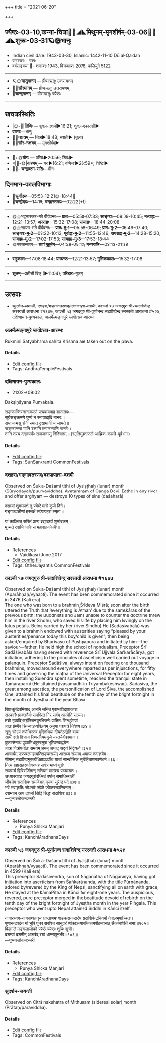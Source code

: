+++
title = "2021-06-20"

+++
## ज्यैष्ठः-03-10,कन्या-चित्रा🌛🌌◢◣मिथुनम्-मृगशीर्षम्-03-06🌌🌞◢◣शुक्रः-03-31🪐🌞भानुः
- Indian civil date: 1943-03-30, Islamic: 1442-11-10 Ḏū al-Qaʿdah
- संवत्सरः - प्लवः
- वर्षसङ्ख्या 🌛- शकाब्दः 1943, विक्रमाब्दः 2078, कलियुगे 5122
___________________
- 🪐🌞**ऋतुमानम्** — ग्रीष्मऋतुः उत्तरायणम्
- 🌌🌞**सौरमानम्** — ग्रीष्मऋतुः उत्तरायणम्
- 🌛**चान्द्रमानम्** — ग्रीष्मऋतुः ज्यैष्ठः
___________________


## खचक्रस्थितिः
- |🌞-🌛|**तिथिः** — शुक्ल-दशमी►16:21; शुक्ल-एकादशी►  
- **वासरः**—भानुः  
- 🌌🌛**नक्षत्रम्** — चित्रा►18:48; स्वाती► (तुला)  
- 🌌🌞**सौर-नक्षत्रम्** — मृगशीर्षम्►  
___________________
- 🌛+🌞**योगः** — परिघः►20:56; शिवः►  
- २|🌛-🌞|**करणम्** — गरः►16:21; वणिजः►26:59*; विष्टिः►  
- 🌌🌛- **चन्द्राष्टम-राशिः**—मीनः  


## दिनमान-कालविभागाः
- 🌅**सूर्योदयः**—05:58-12:21🌞️-18:44🌇  
- 🌛**चन्द्रोदयः**—14:19; **चन्द्रास्तमयः**—02:22(+1)  
___________________
- 🌞⚝भट्टभास्कर-मते वीर्यवन्तः— **प्रातः**—05:58-07:33; **साङ्गवः**—09:09-10:45; **मध्याह्नः**—12:21-13:57; **अपराह्णः**—15:32-17:08; **सायाह्नः**—18:44-20:08  
- 🌞⚝सायण-मते वीर्यवन्तः— **प्रातः-मु॰1**—05:58-06:49; **प्रातः-मु॰2**—06:49-07:40; **साङ्गवः-मु॰2**—09:22-10:13; **पूर्वाह्णः-मु॰2**—11:55-12:46; **अपराह्णः-मु॰2**—14:28-15:20; **सायाह्नः-मु॰2**—17:02-17:53; **सायाह्नः-मु॰3**—17:53-18:44  
- 🌞कालान्तरम्— **ब्राह्मं मुहूर्तम्**—04:28-05:13; **मध्यरात्रिः**—23:13-01:28  
___________________
- **राहुकालः**—17:08-18:44; **यमघण्टः**—12:21-13:57; **गुलिककालः**—15:32-17:08  
___________________
- **शूलम्**—प्रतीची दिक् (►11:04); **परिहारः**–गुडम्  
___________________

## उत्सवाः
- सुदर्शन-जयन्ती, दशहरा/गङ्गावतरणम्/दशपापहरा-दशमी, काञ्ची १७ जगद्गुरु श्री-सदाशिवेन्द्र सरस्वती आराधना #१६४७, काञ्ची ५३ जगद्गुरु श्री-पूर्णानन्द सदाशिवेन्द्र सरस्वती आराधना #५२४, दक्षिणायन-पुण्यकालः, अलर्मेल्मङ्गापुरे प्लवोत्सव-आरम्भः
### अलर्मेल्मङ्गापुरे प्लवोत्सव-आरम्भः

Rukmini Satyabhama sahita Krishna are taken out on the plava.

#### Details
- [Edit config file](https://github.com/jyotisham/adyatithi/tree/master/temples/Andhra/relative_event/alarmElmaGgApurE%20plavOtsava-samApanam/offset__-4/alarmElmaGgApurE%20plavOtsava-ArambhaH.toml)
- Tags: AndhraTempleFestivals


### दक्षिणायन-पुण्यकालः
- 21:02→09:02

Dakṣiṇāyana Punyakala.

सङ्क्रान्तिस्नानाकरणे प्रत्यवायमाह शातातपः—  
सूर्यसङ्क्रमणे पुण्ये न स्नायाद्यदि मानवः।  
सप्तजन्मसु रोगी स्यात् दुःखभागी च जायते॥  
सङ्क्रान्त्यां यानि दत्तानि हव्यकव्यानि मानवैः।  
तानि तस्य ददात्यर्कः सप्तजन्मसु निश्चितम्॥ (स्मृतिमुक्ताफले आह्निक-काण्डे-पूर्वभागः)



#### Details
- [Edit config file](https://github.com/jyotisham/adyatithi/tree/master/time_focus/sankrAnti/description_only/dakSiNAyana-puNyakAlaH.toml)
- Tags: SunSankranti CommonFestivals


### दशहरा/गङ्गावतरणम्/दशपापहरा-दशमी

Observed on Śukla-Daśamī tithi of Jyaiṣṭhaḥ (lunar) month (Sūryodayaḥ/puurvaviddha). Avataranam of Ganga Devi. Bathe in any river and offer arghyam — destroys 10 types of sins (daśaharā).

दशम्यां शुक्लपक्षे तु ज्येष्ठे मासे कुजे दिने।  
गङ्गाऽवतीर्णा हस्तर्क्षे सर्वपापहरा स्मृता॥  
  
यां काञ्चित् सरितं प्राप्य दद्यादर्घ्यं शुभोदकम्।  
मुच्यते दशभिः पापैः स महापातकोपमैः॥



#### Details
- References
  - Vaidikasri June 2017
- [Edit config file](https://github.com/jyotisham/adyatithi/tree/master/general/lunar_month/tithi/03/10/dazaharA%20or%20gaGgAvataraNam%20or%20dazapApaharA~dazamI.toml)
- Tags: OtherJayantis CommonFestivals


### काञ्ची १७ जगद्गुरु श्री-सदाशिवेन्द्र सरस्वती आराधना #१६४७

Observed on Śukla-Daśamī tithi of Jyaiṣṭhaḥ (lunar) month (Aparāhṇaḥ/vyaapti). The event has been commemorated since it occurred in 3476 (Kali era).  
The one who was born to a brahmin Śrīdeva Miśrā; soon after the birth uttered the Truth that ‘everything is Ātman’ due to the samskāras of the previous birth; the Buddhists and Jains unable to counter the doctrine threw him in the river Sindhu, who saved his life by placing him lovingly on the lotus petals. Being carried by her (river Sindhu) He (Sadāśivabāla) was given to a brahmin endowed with austerities saying “pleased by your austerities/penance today this boy/child is given”; then being asked/enquired by Bhūrivasu of Pushpapura and initiated by him—the saviour—father, He held high the school of nondualism. Preceptor Śrī Sadāśivabāla having served with reverence Śrī Ujjvala Śaṅkarācārya, got initiation, adhering to the principles of asceticism well carried out voyage in palanquin. Preceptor Sadāśiva, always intent on feeding one thousand brahmins, moved around everywhere imparted as per injunctions, for fifty times and governing the maṭha of the Universal Preceptor for eight years, then installing Surendra spent sometime, reached the tranquil state in Tamaraparni (He attained jivasamadhi in Triyambakeshwar.). Sadāśiva, the great among ascetics, the personification of Lord Śiva, the accomplished One, attained his final beatitude on the tenth day of the bright fortnight in the month of Jyeṣṭha of the year Bhava.

विप्राच्छ्रीदेवमिश्राद् अजनि जनित एवाप्तविद्याप्रकाशः  
संस्कारैः प्राक्तनैर्यः समगिरत गिरं सर्वम् आत्मेति सत्यम्।  
तन्नो मृष्यद्भिरर्हज्जिनयुगभिजनैः पातितः सिन्धुवेण्यां  
त्रातः प्रेम्णैव सिन्ध्वाऽप्यविलयम् अमुया पद्मपत्रे निवेश्य॥३४॥  
सूनुः सोऽयं तपोभिस्तव मुदितधिया दीयतेऽद्येति वाचा  
सार्धं दत्तो द्विजाय स्थिरनियमयुजे यस्तयैवोह्यमानः।  
पुष्टस्तेनाथ पुष्पाभिधपुरजनुषा भूरिवस्वाह्वयेन  
त्रात्रा पित्रोपनीतः समयम् अयम् अधाद् अद्वयं निर्द्वयत्वे॥३५॥  
आचार्यम् उज्ज्वलमहायतिशङ्करार्यम् आराध्य संयमम् अवाप्य तदाज्ञयैव।  
श्रीमान् सदाशिवगुरुर्व्यधिताऽऽऽब्धि यात्रां सान्दोलिकं सुविहिताश्रमवर्णधर्मः॥३६॥  
नित्यं ब्रह्मसहस्रपोषणपरः सर्वत्र भाष्यं गुरोः  
सञ्चार्य द्विविवर्जितान् सनियमं वारांश्च पञ्चाशतः।  
अध्यास्याष्ट जगद्गुरोरधिमठं वर्षान् समाधिस्थलीं  
जीवन्नेव सदाशिवः समविशत् कृत्वा सुरेन्द्रं पदे॥३७॥  
भवे भवाकृतिः सोऽच्छे ज्येष्ठे ज्येष्ठस्तपस्विनाम्।  
दशम्याम् आप दशमीं सिद्धिं सिद्धः सदाशिवः॥३८॥  
—पुण्यश्लोकमञ्जरी



#### Details
- References
  - Punya Shloka Manjari
- [Edit config file](https://github.com/jyotisham/adyatithi/tree/master/mahApuruSha/kAnchI-maTha/lunar_month/tithi/03/10/kAJcI%2017%20jagadguru%20zrI~sadAzivEndra%20sarasvatI%20ArAdhanA.toml)
- Tags: KanchiAradhanaDays


### काञ्ची ५३ जगद्गुरु श्री-पूर्णानन्द सदाशिवेन्द्र सरस्वती आराधना #५२४

Observed on Śukla-Daśamī tithi of Jyaiṣṭhaḥ (lunar) month (Aparāhṇaḥ/vyaapti). The event has been commemorated since it occurred in 4599 (Kali era).  
This preceptor Sadāśivendra, son of Nāganātha of Nāgāraṇya, having got initiation into asceticism from Śaṅkarānanda, with the title Pūrṇānanda, adored by/revered by the King of Nepal, sanctifying all on earth with grace, He stayed at the KāmaPīṭha in Kāṅci for eight-one years. The auspicious, revered, pure preceptor merged in the beatitude devoid of rebirth on the tenth day of the bright fortnight of Jyeṣṭha month in the year Piṅgala. This preceptor who went upto Nepal attained Siddhi in Kāṅci itself.

नागारण्यग-नागनाथतनुजः प्राप्ताश्रमः शङ्करानन्दादेष सदाशिवेन्द्रनियमी नेपालभूपाञ्चितः।  
पूर्णानन्दपदेन यो भुवि पुनन् सर्वांश्च सानुग्रहं श्रीकाञ्च्यामधिकामपीठमवसत् सैकामशीतिं समाः॥१०५॥  
पिङ्गले मङ्गलालोको ज्येष्ठे ज्येष्ठः शुचिः शुचौ।  
दशम्यां दशमीम् आर्च्छद् दशां धाम्न्यपुनर्भवे॥१०६॥  
—पुण्यश्लोकमञ्जरी



#### Details
- References
  - Punya Shloka Manjari
- [Edit config file](https://github.com/jyotisham/adyatithi/tree/master/mahApuruSha/kAnchI-maTha/lunar_month/tithi/03/10/kAJcI%2053%20jagadguru%20zrI~pUrNAnanda%20sadAzivEndra%20sarasvatI%20ArAdhanA.toml)
- Tags: KanchiAradhanaDays


### सुदर्शन-जयन्ती

Observed on Citrā nakshatra of Mithunam (sidereal solar) month (Prātaḥ/paraviddha). 

#### Details
- [Edit config file](https://github.com/jyotisham/adyatithi/tree/master/devatA/vaiShNava/sidereal_solar_month/nakshatra/03/14/sudarzana~jayantI.toml)
- Tags: CommonFestivals


